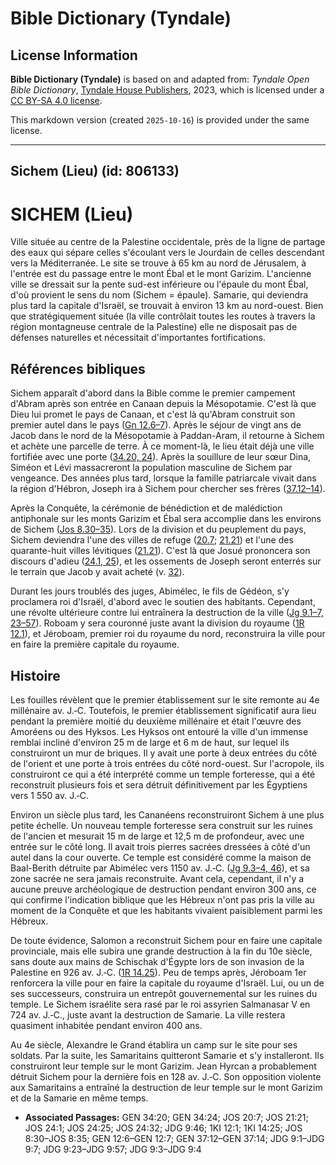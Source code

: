 # Bible Dictionary (Tyndale)

## License Information

**Bible Dictionary (Tyndale)** is based on and adapted from: _Tyndale Open Bible Dictionary_, [Tyndale House Publishers](https://tyndaleopenresources.com/), 2023, which is licensed under a [CC BY-SA 4.0 license](https://creativecommons.org/licenses/by-sa/4.0/legalcode.en).

This markdown version (created `2025-10-16`) is provided under the same license.



--------------------------------

## Sichem (Lieu) (id: 806133)

SICHEM (Lieu)
=============

Ville située au centre de la Palestine occidentale, près de la ligne de partage des eaux qui sépare celles s'écoulant vers le Jourdain de celles descendant vers la Méditerranée. Le site se trouve à 65 km au nord de Jérusalem, à l'entrée est du passage entre le mont Ébal et le mont Garizim. L'ancienne ville se dressait sur la pente sud\-est inférieure ou l'épaule du mont Ébal, d'où provient le sens du nom (Sichem \= épaule). Samarie, qui deviendra plus tard la capitale d'Israël, se trouvait à environ 13 km au nord\-ouest. Bien que stratégiquement située (la ville contrôlait toutes les routes à travers la région montagneuse centrale de la Palestine) elle ne disposait pas de défenses naturelles et nécessitait d'importantes fortifications.

Références bibliques
--------------------

Sichem apparaît d'abord dans la Bible comme le premier campement d'Abram après son entrée en Canaan depuis la Mésopotamie. C'est là que Dieu lui promet le pays de Canaan, et c'est là qu'Abram construit son premier autel dans le pays ([Gn 12\.6–7](https://ref.ly/Gen12:6-Gen12:7)). Après le séjour de vingt ans de Jacob dans le nord de la Mésopotamie à Paddan\-Aram, il retourne à Sichem et achète une parcelle de terre. À ce moment\-là, le lieu était déjà une ville fortifiée avec une porte ([34\.20, 24](https://ref.ly/Gen34:20,Gen34:24)). Après la souillure de leur sœur Dina, Siméon et Lévi massacreront la population masculine de Sichem par vengeance. Des années plus tard, lorsque la famille patriarcale vivait dans la région d'Hébron, Joseph ira à Sichem pour chercher ses frères ([37\.12–14](https://ref.ly/Gen37:12-Gen37:14)).

Après la Conquête, la cérémonie de bénédiction et de malédiction antiphonale sur les monts Garizim et Ébal sera accomplie dans les environs de Sichem ([Jos 8\.30–35](https://ref.ly/Josh8:30-Josh8:35)). Lors de la division et du peuplement du pays, Sichem deviendra l'une des villes de refuge ([20\.7](https://ref.ly/Josh20:7); [21\.21](https://ref.ly/Josh21:21)) et l'une des quarante\-huit villes lévitiques ([21\.21](https://ref.ly/Josh21:21)). C'est là que Josué prononcera son discours d'adieu ([24\.1, 25](https://ref.ly/Josh24:1,Josh24:25)), et les ossements de Joseph seront enterrés sur le terrain que Jacob y avait acheté (v. [32](https://ref.ly/Josh24:32)).

Durant les jours troublés des juges, Abimélec, le fils de Gédéon, s'y proclamera roi d'Israël, d'abord avec le soutien des habitants. Cependant, une révolte ultérieure contre lui entraînera la destruction de la ville ([Jg 9\.1–7, 23–57](https://ref.ly/Judg9:1-Judg9:7,Judg9:23-Judg9:57)). Roboam y sera couronné juste avant la division du royaume ([1R 12\.1](https://ref.ly/1Kgs12:1)), et Jéroboam, premier roi du royaume du nord, reconstruira la ville pour en faire la première capitale du royaume.

Histoire
--------

Les fouilles révèlent que le premier établissement sur le site remonte au 4e millénaire av. J.‑C. Toutefois, le premier établissement significatif aura lieu pendant la première moitié du deuxième millénaire et était l'œuvre des Amoréens ou des Hyksos. Les Hyksos ont entouré la ville d'un immense remblai incliné d'environ 25 m de large et 6 m de haut, sur lequel ils construiront un mur de briques. Il y avait une porte à deux entrées du côté de l'orient et une porte à trois entrées du côté nord\-ouest. Sur l'acropole, ils construiront ce qui a été interprété comme un temple forteresse, qui a été reconstruit plusieurs fois et sera détruit définitivement par les Égyptiens vers 1 550 av. J.‑C.

Environ un siècle plus tard, les Cananéens reconstruiront Sichem à une plus petite échelle. Un nouveau temple forteresse sera construit sur les ruines de l'ancien et mesurait 15 m de large et 12,5 m de profondeur, avec une entrée sur le côté long. Il avait trois pierres sacrées dressées à côté d'un autel dans la cour ouverte. Ce temple est considéré comme la maison de Baal\-Berith détruite par Abimélec vers 1150 av. J.‑C. ([Jg 9\.3–4, 46](https://ref.ly/Judg9:3-Judg9:4,Judg9:46)), et sa zone sacrée ne sera jamais reconstruite. Avant cela, cependant, il n'y a aucune preuve archéologique de destruction pendant environ 300 ans, ce qui confirme l'indication biblique que les Hébreux n'ont pas pris la ville au moment de la Conquête et que les habitants vivaient paisiblement parmi les Hébreux.

De toute évidence, Salomon a reconstruit Sichem pour en faire une capitale provinciale, mais elle subira une grande destruction à la fin du 10e siècle, sans doute aux mains de Schischak d'Égypte lors de son invasion de la Palestine en 926 av. J.‑C. ([1R 14\.25](https://ref.ly/1Kgs14:25)). Peu de temps après, Jéroboam 1er renforcera la ville pour en faire la capitale du royaume d'Israël. Lui, ou un de ses successeurs, construira un entrepôt gouvernemental sur les ruines du temple. Le Sichem israélite sera rasé par le roi assyrien Salmanasar V en 724 av. J.‑C., juste avant la destruction de Samarie. La ville restera quasiment inhabitée pendant environ 400 ans.

Au 4e siècle, Alexandre le Grand établira un camp sur le site pour ses soldats. Par la suite, les Samaritains quitteront Samarie et s'y installeront. Ils construiront leur temple sur le mont Garizim. Jean Hyrcan a probablement détruit Sichem pour la dernière fois en 128 av. J.‑C. Son opposition violente aux Samaritains a entraîné la destruction de leur temple sur le mont Garizim et de la Samarie en même temps.

* **Associated Passages:** GEN 34:20; GEN 34:24; JOS 20:7; JOS 21:21; JOS 24:1; JOS 24:25; JOS 24:32; JDG 9:46; 1KI 12:1; 1KI 14:25; JOS 8:30–JOS 8:35; GEN 12:6–GEN 12:7; GEN 37:12–GEN 37:14; JDG 9:1–JDG 9:7; JDG 9:23–JDG 9:57; JDG 9:3–JDG 9:4

